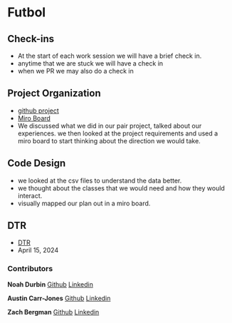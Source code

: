 # Futbol

## Check-ins

- At the start of each work session we will have a brief check in. 
- anytime that we are stuck we will have a check in
- when we PR we may also do a check in

## Project Organization

- [github project](https://github.com/users/noahdurbin/projects/2/views/1)
- [Miro Board](https://miro.com/app/board/uXjVKTnYqIg=/)
- We discussed what we did in our pair project, talked about our experiences. we then looked at the project requirements and used a miro board to start thinking about the direction we would take.

## Code Design

- we looked at the csv files to understand the data better. 
- we thought about the classes that we would need and how they would interact.
- visually mapped our plan out in a miro board.

## DTR

- [DTR](https://docs.google.com/document/d/13hiA8hj1HZM2o0zTHhRX0_qsNTrrIfLpKwEomGIiEME/edit)
- April 15, 2024

### Contributors
**Noah Durbin**
[Github](https://github.com/noahdurbin)
[Linkedin](https://www.linkedin.com/in/noah-durbin-303a58170/)

**Austin Carr-Jones**
[Github](https://github.com/austincarrjones)
[Linkedin](https://www.linkedin.com/in/austin-carr-jones-47413557/)

**Zach Bergman**
[Github](https://github.com/zach-bergman)
[Linkedin](www.linkedin.com/in/zachery-bergman-4a5801184)



